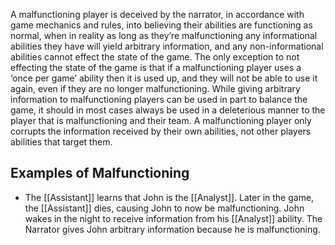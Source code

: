 A malfunctioning player is deceived by the narrator, in accordance with game mechanics and rules, into believing their abilities are functioning as normal, when in reality as long as they’re malfunctioning any informational abilities they have will yield arbitrary information, and any non-informational abilities cannot effect the state of the game. The only exception to not effecting the state of the game is that if a malfunctioning player uses a ‘once per game’ ability then it is used up, and they will not be able to use it again, even if they are no longer malfunctioning.
While giving arbitrary information to malfunctioning players can be used in part to balance the game, it should in most cases always be used in a deleterious manner to the player that is malfunctioning and their team.
A malfunctioning player only corrupts the information received by their own abilities, not other players abilities that target them.
## Examples of Malfunctioning
- The [[Assistant]] learns that John is the [[Analyst]]. Later in the game, the [[Assistant]] dies, causing John to now be malfunctioning. John wakes in the night to receive information from his [[Analyst]] ability. The Narrator gives John arbitrary information because he is malfunctioning.
